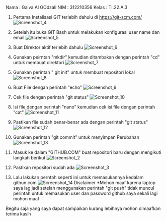 Nama : Galva Al GOdzali
NIM : 312210356
Kelas : TI.22.A.3

1. Pertama Instalisasi GIT terlebih dahulu di https://git-scm.com/
![Screenshot_4](https://user-images.githubusercontent.com/115516730/196017027-1d35df9f-519c-419d-b671-37b397ae6cf0.png)

2. Setelah itu buka GIT Bash untuk melakukan konfigurasi user name dan email
![Screenshot_5](https://user-images.githubusercontent.com/115516730/196017224-631370da-158b-47ec-b221-114836200802.png)

3. Buat Direktor aktif terlebih dahulu
![Screenshot_6](https://user-images.githubusercontent.com/115516730/196017184-207264ac-63c9-48c7-825b-3d5410a408ba.png)

4. Gunakan peirntah "mkdir" kemudian ditambakan dengan perintah "cd" untuk membuat direktori 
![Screenshot_7](https://user-images.githubusercontent.com/115516730/196017309-75507035-ed15-4f5b-9eb4-f4c80805d6ce.png)

5. Gunakan perintah " git init" untuk membuat repositori lokal
![Screenshot_8](https://user-images.githubusercontent.com/115516730/196017331-51ecfa02-2f18-47c6-b56f-bc78686fef14.png)

6. Buat File dengan perintah "echo"
![Screenshot_9](https://user-images.githubusercontent.com/115516730/196017447-d628c0bb-e8e7-4096-adc9-7468c3fb90b9.png)

7. Cek file dengan perintah "git status"
![Screenshot_10](https://user-images.githubusercontent.com/115516730/196017496-37578d35-3dec-4349-9ef7-a9c90db46d3c.png)

8. Isi file dengan perintah "nano" kemudian cek isi file dengan perintah "cat"
![Screenshot_11](https://user-images.githubusercontent.com/115516730/196017551-24bddc5b-5093-4569-a96c-6950f1eca9d1.png)

9. Pastikan file sudah benar-benar ada dengan perintah "git status"
![Screenshot_12](https://user-images.githubusercontent.com/115516730/196017617-2c017acf-d73a-4140-b6c7-c44c0a1be6ac.png)

10. Gunakan perintah "git commit" untuk menyimpan Perubahan
![Screenshot_13](https://user-images.githubusercontent.com/115516730/196017668-ef3aafa4-ae9a-4a4d-a62e-426216ac8c62.png)

11. Masuk ke dalam "GITHUB.COM" buat repositori baru dengan mengikuti langkah berikut 
![Screenshot_2](https://user-images.githubusercontent.com/115516730/196017732-d080908a-c149-4c6f-9852-6d508486520f.png)

12. Pastikan repositori sudah ada
![Screenshot_3](https://user-images.githubusercontent.com/115516730/196017742-b208f325-07df-45d9-8dcb-f5089a498bf7.png)

13. Lalu lakukan perntah seperti ini untuk memasukannya kedalam githun.com
![Screenshot_14](https://user-images.githubusercontent.com/115516730/196018078-74628122-fa9c-4334-a892-b9a5184e5b8f.png)
Disclaimer *Mohon maaf karena laptop saya lag jadi setelah menggunakan perintah "git push" tidak muncul perintah untuk memasukan user dan password github saya sekali lagi mohon maaf

Begitu saja yang saya dapat sampaikan kurang lebihnya mohon dimaafkan terima kasih
